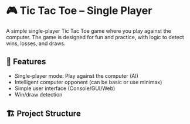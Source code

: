 # 🎮 Tic Tac Toe – Single Player

A simple single-player Tic Tac Toe game where you play against the computer. The game is designed for fun and practice, with logic to detect wins, losses, and draws.

## 🧠 Features

- Single-player mode: Play against the computer (AI)
- Intelligent computer opponent (can be basic or use minimax)
- Simple user interface (Console/GUI/Web)
- Win/draw detection

## 🏗️ Project Structure

